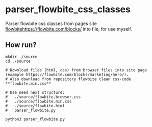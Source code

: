 # parser_flowbite_css_classes

Parser flowbite css classes from pages site [flowbite](https://flowbite.com/blocks/)https://flowbite.com/blocks/ into file, for use myself.

## How run?

```
mkdir ./source
cd ./source

# Download files (html, css) from browser files into site page (example https://flowbite.com/blocks/marketing/hero/).
# Also download from repository flowbite clean css-code **flowbite.min.css**

# Use need next structure:
#   ./source/flowbite.browser.css
#   ./source/flowbite.min.css
#   ./source/flowbite.html
#   parser_flowbite.py

python3 parser_flowbite.py

```
